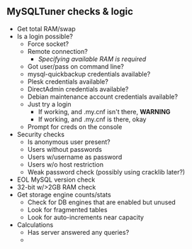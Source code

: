 ## MySQLTuner checks & logic

* Get total RAM/swap
* Is a login possible?
    * Force socket?
    * Remote connection?
        * _Specifying available RAM is required_
    * Got user/pass on command line?
    * mysql-quickbackup credentials available?
    * Plesk credentials available?
    * DirectAdmin credentials available?
    * Debian maintenance account credentials available?
    * Just try a login
        * If working, and .my.cnf isn't there, **WARNING**
        * If working, and .my.cnf is there, okay
    * Prompt for creds on the console
* Security checks
    * Is anonymous user present?
    * Users without passwords
    * Users w/username as password
    * Users w/o host restriction
    * Weak password check (possibly using cracklib later?)
* EOL MySQL version check
* 32-bit w/>2GB RAM check
* Get storage engine counts/stats
    * Check for DB engines that are enabled but unused
    * Look for fragmented tables
    * Look for auto-increments near capacity
* Calculations
    * Has server answered any queries?
    * 